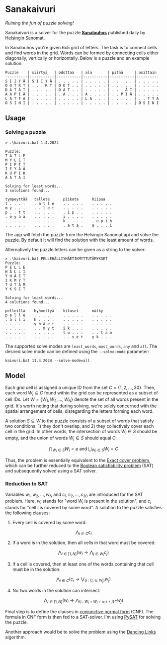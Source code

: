 # Sanakaivuri
*Ruining the fun of puzzle solving!*

Sanakaivuri is a solver for the puzzle [**Sanalouhos**](https://sanalouhos.datadesk.hs.fi/) published daily by [Helsingin Sanomat](https://hs.fi).


In Sanalouhos you're given 6x5 grid of letters. The task is to connect cells and find words in the grid. Words can be formed by connecting cells either diagonally, vertically or horizontally. Below is a puzzle and an example solution.

```
Puzzle    | siirtyä   | odottaa   | ala       | pitää     | osittain 
----------|-----------|-----------|-----------|-----------|----------
S I I Y Ä | S I I Y Ä | . . . . . | . . . . . | . . . . . | . . . . .
O O T R T | . . . R T | O O T . . | . . . . . | . . . . . | . . . . .
D A T Ä T | . . . . . | D A T . . | . . . . . | . . . Ä T | . . . . .
A A P I Ä | . . . . . | . A . . . | A . . . . | . . P I Ä | . . . . .
L A T T A | . . . . . | . . . . . | L A . . . | . . . . . | . . T T A
O S I N I | . . . . . | . . . . . | . . . . . | . . . . . | O S I N I
```

## Usage
### Solving a puzzle
```
> .\kaivuri.bat 1.4.2024

Puzzle:
T A T L E 
M Y L E T
P I P T T
I E Y Ä Ä
K U P I H
A A T A I

Solving for least words...
3 solutions found...

tympeyttää   tallete      piikata      hiipua
t . . . .    . a t l e    . . . . .    . . . . .
m y . . .    . . l e t    . . . . .    . . . . .
p . . t t    . . . . .    . i p . .    . . . . .
. e y ä ä    . . . . .    i . . . .    . . . . .
. . . . .    . . . . .    k . . . .    . u p i h
. . . . .    . . . . .    . a t a .    a . . . i
```
The app will fetch the puzzle from the Helsingin Sanomat api and solve the puzzle. By default it will find the solution with the least amount of words. 

Alternatively the puzzle letters can be given as a string to the solver:
```
> .\kaivuri.bat PELLEHÄLLIYHÄETIKMYTTUTÄMYKSET
Puzzle:
P E L L E 
H Ä L L I
Y H Ä E T
I K M Y T
T U T Ä M
Y K S E T

Solving for least words...
4 solutions found...

pelleillä    hyhmettyä    kituset      mätky
p e l l e    . . . . .    . . . . .    . . . . . 
. ä l l i    h . . . .    . . . . .    . . . . .
. . . . .    y h ä e t    . . . . .    . . . . .
. . . . .    . . m y t    i k . . .    . . . . .
. . . . .    . . . . .    t u . . .    . . t ä m
. . . . .    . . . . .    . . s e t    y k . . .
```

The supported solve modes are `least_words`, `most_words`, `any` and `all`. The desired solve mode can be defined using the `--solve-mode` parameter:
```
kaivuri.bat 11.4.2024 --solve-mode=all
```

## Model

Each grid cell is assigned a unique ID from the set $`C = \{ 1, 2, \ldots, 30 \}`$. Then, each word $W_i \subseteq C$
found within the grid can be represented as a subset of cell IDs. Let $`W = \{ W_1, W_2, \ldots, W_N \}`$ denote the
set of all words present in the grid. It's worth noting that during solving, we're solely concerned with the
spatial arrangement of cells, disregarding the letters forming each word.

A solution $S \subseteq W$ to the puzzle consists of a subset of words that satisfy two conditions: 1) they don't
overlap, and 2) they collectively cover each cell in the grid. In other words, the intersection of words $W_i \in S$
should be empty, and the union of words $W_i \in S$ should equal $C$:
```math
\bigcap_{W_i \in S} W_i = \varnothing \text{ and }
\bigcup_{W_i \in S} W_i = C
```

Thus, the problem is essentially equivalent to the [Exact cover problem](https://en.wikipedia.org/wiki/Exact_cover),
which can be further reduced to the [Boolean satisfiability problem](https://en.wikipedia.org/wiki/Boolean_satisfiability_problem) (SAT)
and subsequently solved using a SAT solver.

### Reduction to SAT
Variables $w_1,w_2,\ldots,w_N$ and $c_1,c_2,\ldots,c_{30}$ are introduced for the SAT problem. Here, $w_i$
stands for "word $W_i$ is present in the solution", and $c_i$ stands for "cell $i$ is covered by some word".
A solution to the puzzle satisfies the following clauses:

1. Every cell is covered by some word:
```math
  \bigwedge_{i \in C} c_i
```

2. If a word is in the solution, then all cells in that word must be covered:
```math
  \bigwedge_{i \in [1,N]} (w_i \rightarrow \bigwedge_{j \in W_i}c_j)
```

3. If a cell is covered, then at least one of the words containing that cell must be in the solution:
```math
  \bigwedge_{i \in C} (c_i \rightarrow  \bigvee_{\{ j \text{ : } C_i \in W_j \}} w_j )
```

4. No two words in the solution can intersect:
```math
\bigwedge_{i \in [1,N]} (w_i \rightarrow \bigwedge_{\{ j \text{ : } W_j \cap W_i \neq \varnothing, i \neq j \}} \neg w_j)
```

Final step is to define the clauses in [conjunctive normal form](https://en.wikipedia.org/wiki/Conjunctive_normal_form) (CNF). The formula in CNF form is then fed to a SAT-solver. I'm using [PySAT](https://pysathq.github.io/) for solving the puzzle.

Another approach would be to solve the problem using the [Dancing Links](https://en.wikipedia.org/wiki/Dancing_Links) algorithm.